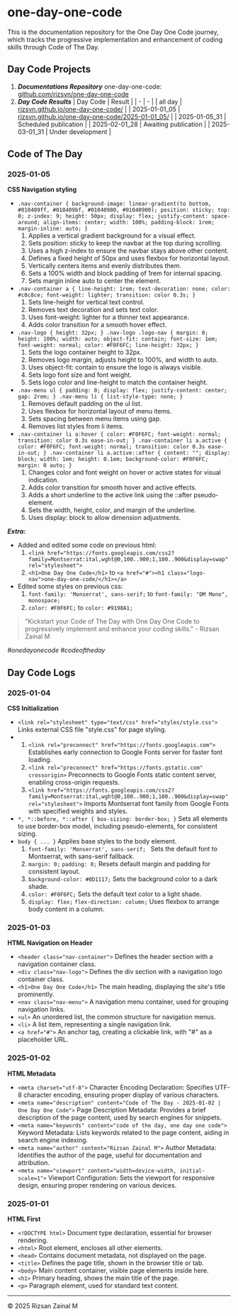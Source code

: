 # one-day-one-code
This is the documentation repository for the One Day One Code journey, which tracks the progressive implementation and enhancement of coding skills through Code of The Day.

## Day Code Projects
1. ***Documentations Repository***
   one-day-one-code: [github.com/rizsvn/one-day-one-code](https://github.com/rizsvn/one-day-one-code)
2. ***Day Code Results***
   | Day Code | Result |
   | - | - |
   | all day | [rizsvn.github.io/one-day-one-code/](https://rizsvn.github.io/one-day-one-code/) |
   | 2025-01-01_05 | [rizsvn.github.io/one-day-one-code/2025-01-01_05/](https://rizsvn.github.io/one-day-one-code/2025-01-01_05/) |
   | 2025-01-05_31 | Scheduled publication |
   | 2025-02-01_28 | Awaiting publication |
   | 2025-03-01_31 | Under development |

## Code of The Day
### 2025-01-05
**CSS Navigation styling**
- `.nav-container {
  background-image: linear-gradient(to bottom, #010409ff, #010409bf, #01040980, #01040900);
  position: sticky;
  top: 0;
  z-index: 9;
  height: 50px;
  display: flex;
  justify-content: space-around;
  align-items: center;
  width: 100%;
  padding-block: 1rem;
  margin-inline: auto;
}`
  1. Applies a vertical gradient background for a visual effect.
  2. Sets position: sticky to keep the navbar at the top during scrolling.
  3. Uses a high z-index to ensure the navbar stays above other content.
  4. Defines a fixed height of 50px and uses flexbox for horizontal layout.
  5. Vertically centers items and evenly distributes them.
  6. Sets a 100% width and block padding of 1rem for internal spacing.
  7. Sets margin inline auto to center the element.
- `.nav-container a {
  line-height: 1rem;
  text-decoration: none;
  color: #c0c8ce;
  font-weight: lighter;
  transition: color 0.3s;
}`
  1. Sets line-height for vertical text control.
  2. Removes text decoration and sets text color.
  3. Uses font-weight: lighter for a thinner text appearance.
  4. Adds color transition for a smooth hover effect.
- `.nav-logo {
  height: 32px;
}
.nav-logo .logo-nav {
  margin: 0;
  height: 100%;
  width: auto;
  object-fit: contain;
  font-size: 1em;
  font-weight: normal;
  color: #F0F6FC;
  line-height: 32px;
}`
  1. Sets the logo container height to 32px.
  2. Removes logo margin, adjusts height to 100%, and width to auto.
  3. Uses object-fit: contain to ensure the logo is always visible.
  4. Sets logo font size and font weight.
  5. Sets logo color and line-height to match the container height.
- `.nav-menu ul {
  padding: 0;
  display: flex;
  justify-content: center;
  gap: 2rem;
}
.nav-menu li {
  list-style-type: none;
}`
  1. Removes default padding on the ul list.
  2. Uses flexbox for horizontal layout of menu items.
  3. Sets spacing between menu items using gap.
  4. Removes list styles from li items.
- `.nav-container li a:hover {
  color: #F0F6FC;
  font-weight: normal;
  transition: color 0.3s ease-in-out;
}
.nav-container li a.active {
  color: #F0F6FC;
  font-weight: normal;
  transition: color 0.3s ease-in-out;
}
.nav-container li a.active::after {
  content: "";
  display: block;
  width: 1em;
  height: 0.1em;
  background-color: #F0F6FC;
  margin: 0 auto;
}`
  1. Changes color and font weight on hover or active states for visual indication.
  2. Adds color transition for smooth hover and active effects.
  3. Adds a short underline to the active link using the ::after pseudo-element.
  4. Sets the width, height, color, and margin of the underline.
  5. Uses display: block to allow dimension adjustments.

***Extra:***
- Added and edited some code on previous html:
  1. `<link href="https://fonts.googleapis.com/css2?family=Montserrat:ital,wght@0,100..900;1,100..900&display=swap" rel="stylesheet">`
  2. `<h1>One Day One Code</h1>`
     to `<a href="#"><h1 class="logo-nav">one-day-one-code/</h1></a>`
- Edited some styles on previous css:
  1. `font-family: 'Monserrat', sans-serif;`
     to `font-family: "DM Mono", monospace;`
  2. `color: #F0F6FC;`
     to `color: #9198A1;`

> "Kickstart your Code of The Day with One Day One Code to progressively implement and enhance your coding skills." - Rizsan Zainal M

*#onedayonecode* *#codeoftheday*

## Day Code Logs
### 2025-01-04
**CSS Initialization**
- `<link rel="stylesheet" type="text/css" href="styles/style.css">`
  Links external CSS file "style.css" for page styling.
- 1. `<link rel="preconnect" href="https://fonts.googleapis.com">`
     Establishes early connection to Google Fonts server for faster font loading.
  2. `<link rel="preconnect" href="https://fonts.gstatic.com" crossorigin>`
     Preconnects to Google Fonts static content server, enabling cross-origin requests.
  3. `<link href="https://fonts.googleapis.com/css2?family=Montserrat:ital,wght@0,100..900;1,100..900&display=swap" rel="stylesheet">`
     Imports Montserrat font family from Google Fonts with specified weights and styles.
- `*, *::before, *::after { box-sizing: border-box; }`
  Sets all elements to use border-box model, including pseudo-elements, for consistent sizing.
- `body { ... }`
  Applies base styles to the body element.
  1. `font-family: 'Monserrat', sans-serif; `
     Sets the default font to Montserrat, with sans-serif fallback.
  2. `margin: 0;` `padding: 0;`
     Resets default margin and padding for consistent layout.
  3. `background-color: #0D1117;`
     Sets the background color to a dark shade.
  4. `color: #F0F6FC;`
     Sets the default text color to a light shade.
  5. `display: flex;` `flex-direction: column;`
     Uses flexbox to arrange body content in a column.

### 2025-01-03
**HTML Navigation on Header**
- `<header class="nav-container">`
  Defines the header section with a navigation container class.
- `<div class="nav-logo">`
  Defines the div section with a navigation logo container class.
- `<h1>One Day One Code</h1>`
  The main heading, displaying the site's title prominently.
- `<nav class="nav-menu">`
  A navigation menu container, used for grouping navigation links.
- `<ul>`
  An unordered list, the common structure for navigation menus.
- `<li>`
  A list item, representing a single navigation link.
- `<a href="#">`
  An anchor tag, creating a clickable link, with "#" as a placeholder URL.

### 2025-01-02
**HTML Metadata**
- `<meta charset="utf-8">`
  Character Encoding Declaration: Specifies UTF-8 character encoding, ensuring proper display of various characters.
- `<meta name="description" content="Code of The Day - 2025-01-02 | One Day One Code">`
  Page Description Metadata: Provides a brief description of the page content, used by search engines for snippets.
- `<meta name="keywords" content="code of the day, one day one code">`
  Keyword Metadata: Lists keywords related to the page content, aiding in search engine indexing.
- `<meta name="author" content="Rizsan Zainal M">`
  Author Metadata: Identifies the author of the page, useful for documentation and attribution.
- `<meta name="viewport" content="width=device-width, initial-scale=1">`
  Viewport Configuration: Sets the viewport for responsive design, ensuring proper rendering on various devices.

### 2025-01-01
**HTML First**
- `<!DOCTYPE html>`
  Document type declaration, essential for browser rendering.
- `<html>`
  Root element, encloses all other elements.
- `<head>`
  Contains document metadata, not displayed on the page.
- `<title>`
  Defines the page title, shown in the browser title or tab.
- `<body>`
  Main content container, visible page elements inside here.
- `<h1>`
  Primary heading, shows the main title of the page.
- `<p>`
  Paragraph element, used for standard text content.

---

© 2025 Rizsan Zainal M
